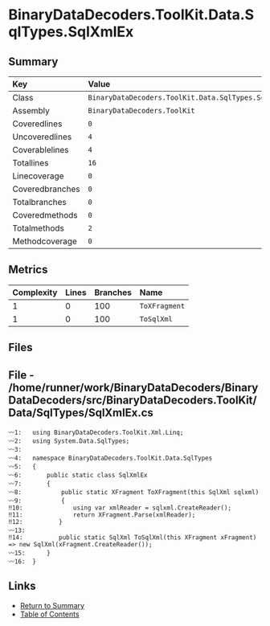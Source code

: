 ﻿# BinaryDataDecoders.ToolKit.Data.SqlTypes.SqlXmlEx

## Summary

| Key             | Value                                               |
| :-------------- | :-------------------------------------------------- |
| Class           | `BinaryDataDecoders.ToolKit.Data.SqlTypes.SqlXmlEx` |
| Assembly        | `BinaryDataDecoders.ToolKit`                        |
| Coveredlines    | `0`                                                 |
| Uncoveredlines  | `4`                                                 |
| Coverablelines  | `4`                                                 |
| Totallines      | `16`                                                |
| Linecoverage    | `0`                                                 |
| Coveredbranches | `0`                                                 |
| Totalbranches   | `0`                                                 |
| Coveredmethods  | `0`                                                 |
| Totalmethods    | `2`                                                 |
| Methodcoverage  | `0`                                                 |

## Metrics

| Complexity | Lines | Branches | Name          |
| :--------- | :---- | :------- | :------------ |
| 1          | 0     | 100      | `ToXFragment` |
| 1          | 0     | 100      | `ToSqlXml`    |

## Files

## File - /home/runner/work/BinaryDataDecoders/BinaryDataDecoders/src/BinaryDataDecoders.ToolKit/Data/SqlTypes/SqlXmlEx.cs

```CSharp
〰1:   using BinaryDataDecoders.ToolKit.Xml.Linq;
〰2:   using System.Data.SqlTypes;
〰3:   
〰4:   namespace BinaryDataDecoders.ToolKit.Data.SqlTypes
〰5:   {
〰6:       public static class SqlXmlEx
〰7:       {
〰8:           public static XFragment ToXFragment(this SqlXml sqlxml)
〰9:           {
‼10:              using var xmlReader = sqlxml.CreateReader();
‼11:              return XFragment.Parse(xmlReader);
‼12:          }
〰13:  
‼14:          public static SqlXml ToSqlXml(this XFragment xFragment) => new SqlXml(xFragment.CreateReader());
〰15:      }
〰16:  }
```

## Links

* [Return to Summary](Summary.md)
* [Table of Contents](../TOC.md)

